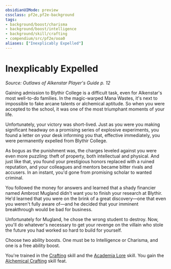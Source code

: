 ```yaml
---
obsidianUIMode: preview
cssclass: pf2e,pf2e-background
tags:
- background/boost/charisma
- background/boost/intelligence
- background/skill/crafting
- compendium/src/pf2e/ooa0
aliases: ["Inexplicably Expelled"]
---
```

# Inexplicably Expelled
*Source: Outlaws of Alkenstar Player's Guide p. 12*  

Gaining admission to Blythir College is a difficult task, even for Alkenstar's most well-to-do families. In the magic-warped Mana Wastes, it's next to impossible to fake arcane talents or alchemical aptitude. So when you were accepted to the school, it was one of the most triumphant moments of your life.

Unfortunately, your victory was short-lived. Just as you were you making significant headway on a promising series of explosive experiments, you found a letter on your desk informing you that, effective immediately, you were permanently expelled from Blythir College.

As bogus as the punishment was, the charges leveled against you were even more puzzling: theft of property, both intellectual and physical. And just like that, you found your prestigious honors replaced with a ruined reputation, and your colleagues and mentors became bitter rivals and accusers. In an instant, you'd gone from promising scholar to wanted criminal.

You followed the money for answers and learned that a shady financier named Ambrost Mugland didn't want you to finish your research at Blythir. He'd learned that you were on the brink of a great discovery—one that even you weren't fully aware of—and he decided that your imminent breakthrough would be bad for business.

Unfortunately for Mugland, he chose the wrong student to destroy. Now, you'll do whatever's necessary to get your revenge on the villain who stole the future you had worked so hard to build for yourself.

Choose two ability boosts. One must be to Intelligence or Charisma, and one is a free ability boost.

You're trained in the [Crafting](skills.md#Crafting) skill and the [Academia Lore](skills.md#Lore) skill. You gain the [Alchemical Crafting](alchemical-crafting.md) skill feat.
